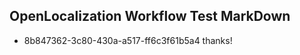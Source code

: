 ## OpenLocalization Workflow Test MarkDown
* 8b847362-3c80-430a-a517-ff6c3f61b5a4 
thanks!<!--HONumber=Mar16_HO2-->
